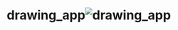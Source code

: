 # drawing_app![drawing_app](https://user-images.githubusercontent.com/96513716/191090996-8036f7c9-1359-40db-ac23-81b8298289e5.png)
